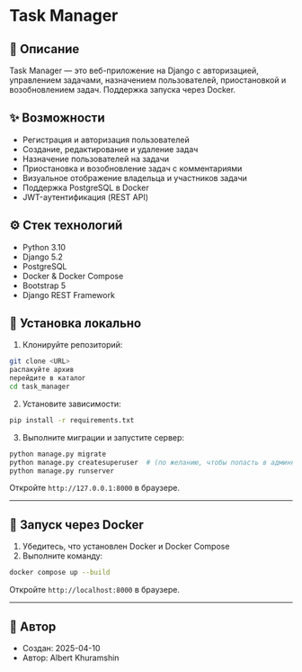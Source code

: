 # Task Manager

## 📌 Описание

Task Manager — это веб-приложение на Django с авторизацией, управлением задачами, назначением пользователей, приостановкой и возобновлением задач. Поддержка запуска через Docker.

## ✨ Возможности

- Регистрация и авторизация пользователей
- Создание, редактирование и удаление задач
- Назначение пользователей на задачи
- Приостановка и возобновление задач с комментариями
- Визуальное отображение владельца и участников задачи
- Поддержка PostgreSQL в Docker
- JWT-аутентификация (REST API)

## ⚙️ Стек технологий

- Python 3.10
- Django 5.2
- PostgreSQL
- Docker & Docker Compose
- Bootstrap 5
- Django REST Framework

## 🚀 Установка локально

1. Клонируйте репозиторий:
```bash
git clone <URL>
распакуйте архив
перейдите в каталог
cd task_manager
```

2. Установите зависимости:
```bash
pip install -r requirements.txt
```

3. Выполните миграции и запустите сервер:
```bash
python manage.py migrate
python manage.py createsuperuser  # (по желанию, чтобы попасть в админку)
python manage.py runserver
```

Откройте `http://127.0.0.1:8000` в браузере.

---

## 🐳 Запуск через Docker

1. Убедитесь, что установлен Docker и Docker Compose
2. Выполните команду:
```bash
docker compose up --build
```

Откройте `http://localhost:8000` в браузере.

---

## 📝 Автор

- Создан: 2025-04-10
- Автор: Albert Khuramshin


